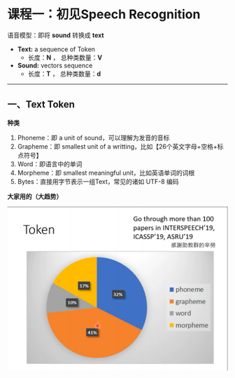 # 课程一：初见Speech Recognition
语音模型：即将 **sound** 转换成 **text**

* **Text:** a sequence of Token
  * 长度：**N** ， 总种类数量：**V**
* **Sound:** vectors sequence
  * 长度：**T** ， 总种类数量：**d**
---

## 一、Text Token
**种类**
1. Phoneme：即 a unit of sound，可以理解为发音的音标
2. Grapheme：即 smallest unit of a writting，比如【26个英文字母+空格+标点符号】
3. Word：即语言中的单词
4. Morpheme：即 smallest meaningful unit，比如英语单词的词根
5. Bytes：直接用字节表示一组Text，常见的诸如 UTF-8 编码
   
**大家用的（大趋势）**

![图片1](image/img1.png)
